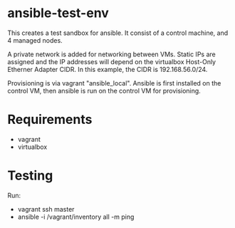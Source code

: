 # ansible-test-env

This creates a test sandbox for ansible. It consist of a control machine, and 4 managed
nodes. 

A private network is added for networking between VMs. Static IPs are assigned and the IP
addresses will depend on the virtualbox Host-Only Etherner Adapter CIDR. In this example, the
CIDR is 192.168.56.0/24.

Provisioning is via vagrant "ansible_local".  Ansible is first installed on the control VM,
then ansible is run on the control VM for provisioning.

# Requirements

+ vagrant
+ virtualbox

# Testing

Run:
+ vagrant ssh master
+ ansible -i /vagrant/inventory all -m ping
